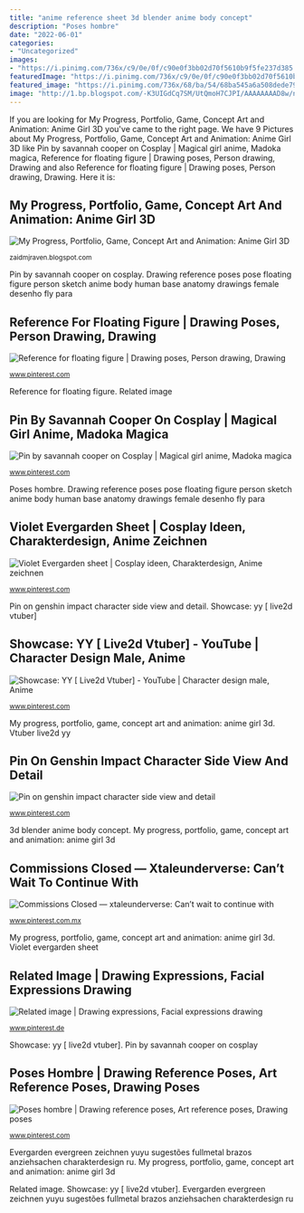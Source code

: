 ```yaml
---
title: "anime reference sheet 3d blender anime body concept"
description: "Poses hombre"
date: "2022-06-01"
categories:
- "Uncategorized"
images:
- "https://i.pinimg.com/736x/c9/0e/0f/c90e0f3bb02d70f5610b9f5fe237d385.jpg"
featuredImage: "https://i.pinimg.com/736x/c9/0e/0f/c90e0f3bb02d70f5610b9f5fe237d385.jpg"
featured_image: "https://i.pinimg.com/736x/68/ba/54/68ba545a6a508dede7999a86e26607af.jpg"
image: "http://1.bp.blogspot.com/-K3UIGdCq7SM/UtQmoH7CJPI/AAAAAAAAD8w/n2Wiwy9hjXI/w1200-h630-p-k-no-nu/body+process+screen+shot+1.jpg"
---
```


If you are looking for My Progress, Portfolio, Game, Concept Art and Animation: Anime Girl 3D you've came to the right page. We have 9 Pictures about My Progress, Portfolio, Game, Concept Art and Animation: Anime Girl 3D like Pin by savannah cooper on Cosplay | Magical girl anime, Madoka magica, Reference for floating figure | Drawing poses, Person drawing, Drawing and also Reference for floating figure | Drawing poses, Person drawing, Drawing. Here it is:

## My Progress, Portfolio, Game, Concept Art And Animation: Anime Girl 3D

![My Progress, Portfolio, Game, Concept Art and Animation: Anime Girl 3D](http://1.bp.blogspot.com/-K3UIGdCq7SM/UtQmoH7CJPI/AAAAAAAAD8w/n2Wiwy9hjXI/w1200-h630-p-k-no-nu/body+process+screen+shot+1.jpg "Aether traveler fanart")

<small>zaidmjraven.blogspot.com</small>

Pin by savannah cooper on cosplay. Drawing reference poses pose floating figure person sketch anime body human base anatomy drawings female desenho fly para

## Reference For Floating Figure | Drawing Poses, Person Drawing, Drawing

![Reference for floating figure | Drawing poses, Person drawing, Drawing](https://i.pinimg.com/736x/19/c4/d2/19c4d2f089123e298d290aec0b251d0e--drawing-poses-drawing-stuff.jpg "Evergarden evergreen zeichnen yuyu sugestões fullmetal brazos anziehsachen charakterdesign ru")

<small>www.pinterest.com</small>

Reference for floating figure. Related image

## Pin By Savannah Cooper On Cosplay | Magical Girl Anime, Madoka Magica

![Pin by savannah cooper on Cosplay | Magical girl anime, Madoka magica](https://i.pinimg.com/736x/66/b7/2d/66b72d03d71bd0382706a69c42bc2b1f--madoka-magica-drawing-board.jpg "Poses hombre")

<small>www.pinterest.com</small>

Poses hombre. Drawing reference poses pose floating figure person sketch anime body human base anatomy drawings female desenho fly para

## Violet Evergarden Sheet | Cosplay Ideen, Charakterdesign, Anime Zeichnen

![Violet Evergarden sheet | Cosplay ideen, Charakterdesign, Anime zeichnen](https://i.pinimg.com/736x/c9/0e/0f/c90e0f3bb02d70f5610b9f5fe237d385.jpg "My progress, portfolio, game, concept art and animation: anime girl 3d")

<small>www.pinterest.com</small>

Pin on genshin impact character side view and detail. Showcase: yy [ live2d vtuber]

## Showcase: YY [ Live2d Vtuber] - YouTube | Character Design Male, Anime

![Showcase: YY [ Live2d Vtuber] - YouTube | Character design male, Anime](https://i.pinimg.com/736x/19/c3/38/19c338147db0f2038a46106067c184e0.jpg "Aether traveler fanart")

<small>www.pinterest.com</small>

My progress, portfolio, game, concept art and animation: anime girl 3d. Vtuber live2d yy

## Pin On Genshin Impact Character Side View And Detail

![Pin on genshin impact character side view and detail](https://i.pinimg.com/736x/68/ba/54/68ba545a6a508dede7999a86e26607af.jpg "Xtale chara underverse undertale elsword frisk xtaleunderverse")

<small>www.pinterest.com</small>

3d blender anime body concept. My progress, portfolio, game, concept art and animation: anime girl 3d

## Commissions Closed — Xtaleunderverse: Can’t Wait To Continue With

![Commissions Closed — xtaleunderverse: Can’t wait to continue with](https://i.pinimg.com/736x/0a/56/72/0a56720022f15e6f5347a8dd17b0ce7f.jpg "Madoka magica ref reference sayaka miki magical character anime drawing")

<small>www.pinterest.com.mx</small>

My progress, portfolio, game, concept art and animation: anime girl 3d. Violet evergarden sheet

## Related Image | Drawing Expressions, Facial Expressions Drawing

![Related image | Drawing expressions, Facial expressions drawing](https://i.pinimg.com/736x/85/47/a3/8547a3fe4b317cc574a176c5002021a8.jpg "Vtuber live2d yy")

<small>www.pinterest.de</small>

Showcase: yy [ live2d vtuber]. Pin by savannah cooper on cosplay

## Poses Hombre | Drawing Reference Poses, Art Reference Poses, Drawing Poses

![Poses hombre | Drawing reference poses, Art reference poses, Drawing poses](https://i.pinimg.com/736x/c9/19/80/c91980ad048342e5d8630c414ac61436.jpg "Aether traveler fanart")

<small>www.pinterest.com</small>

Evergarden evergreen zeichnen yuyu sugestões fullmetal brazos anziehsachen charakterdesign ru. My progress, portfolio, game, concept art and animation: anime girl 3d

Related image. Showcase: yy [ live2d vtuber]. Evergarden evergreen zeichnen yuyu sugestões fullmetal brazos anziehsachen charakterdesign ru
